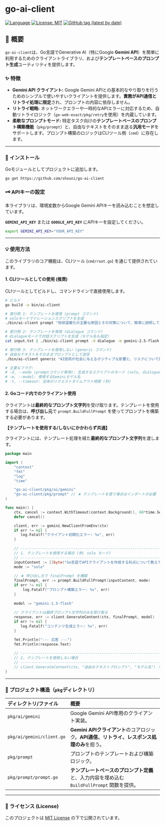 # go-ai-client

[![Language](https://img.shields.io/badge/Language-Go-blue)](https://golang.org/)
[![License: MIT](https://img.shields.io/badge/License-MIT-yellow.svg)](https://github.com/shouni/go-ai-client/blob/main/LICENSE)
[![GitHub tag (latest by date)](https://img.shields.io/github/v/tag/shouni/go-ai-client)](https://github.com/shouni/go-ai-client/tags)

## 🎯 概要

`go-ai-client`は、Go言語でGenerative AI（特にGoogle **Gemini API**）を簡単に利用するためのクライアントライブラリ、および**テンプレートベースのプロンプト生成**ユーティリティを提供します。

### ✨ 特徴

* **Gemini API クライアント:** Google Gemini APIとの基本的なやり取りを行うためのシンプルで使いやすいクライアントを提供します。**責務がAPI通信とリトライ処理に限定**され、プロンプトの内容に依存しません。
* **リトライ戦略:** ネットワークエラーや一時的なAPIエラーに対応するため、自動リトライロジック（`go-web-exact/pkg/retry`を使用）を内蔵しています。
* **柔軟なプロンプトモード:** 特定タスク向けの**テンプレートベースのプロンプト構築機能**（`pkg/prompt`）と、自由なテキストをそのまま送る**汎用モード**をサポートします。プロンプト構築のロジックはCLIツール側（`cmd`）に存在します。

---

### 🚀 インストール

Goモジュールとしてプロジェクトに追加します。

```bash
go get https://github.com/shouni/go-ai-client
````

### 🗝️ APIキーの設定

本ライブラリは、環境変数からGoogle Gemini APIキーを読み込むことを想定しています。

**`GEMINI_API_KEY`** または **`GOOGLE_API_KEY`** にAPIキーを設定してください。

```bash
export GEMINI_API_KEY="YOUR_API_KEY"
```

-----

### 💡 使用方法

このライブラリのコア機能は、CLIツール (`cmd/root.go`) を通じて提供されています。

#### 1\. CLIツールとしての使用 (推奨)

CLIツールとしてビルドし、コマンドラインで直接使用します。

```bash
# ビルド
go build -o bin/ai-client

# 実行例 1: テンプレートを使用 (prompt コマンド)
# soloモードでナレーションスクリプトを生成
./bin/ai-client prompt "地球温暖化の主要な原因とその対策について、簡潔に説明してください。" -d solo 

# 実行例 2: テンプレートを使用 (dialogue コマンド)
# dialogueモードで対話スクリプトを生成（モデル名も指定）
cat input.txt | ./bin/ai-client prompt -d dialogue -m gemini-2.5-flash

# 実行例 3: テンプレートを使用しない (generic コマンド)
# 自由なテキストをそのままプロンプトとして送信
./bin/ai-client generic "AI技術が社会に与えるポジティブな影響と、リスクについて議論してください。"

# 主要なフラグ:
# -d, --mode (promptコマンド専用): 生成するスクリプトのモード (solo, dialogue)
# -m, --model: 使用するGeminiモデル名
# -t, --timeout: 全体のリクエストタイムアウト時間 (秒)
```

#### 2\. Goコード内でのクライアント使用

クライアントは**最終的なプロンプト文字列**を受け取ります。テンプレートを使用する場合は、**呼び出し元**で `prompt.BuildFullPrompt` を使ってプロンプトを構築する必要があります。

**【テンプレートを使用する/しないにかかわらず共通】**

クライアントには、テンプレート処理を経た**最終的なプロンプト文字列**を渡します。

```go
package main

import (
    "context"
    "fmt"
    "log"
    "time"

    "go-ai-client/pkg/ai/gemini"
    "go-ai-client/pkg/prompt" // ★ テンプレートを使う場合はインポートが必要
)

func main() {
    ctx, cancel := context.WithTimeout(context.Background(), 60*time.Second)
    defer cancel()

    client, err := gemini.NewClientFromEnv(ctx)
    if err != nil {
       log.Fatalf("クライアント初期化エラー: %v", err)
    }
    
    // ----------------------------------------------------------------
    // 1. テンプレートを使用する場合 (例: solo モード)
    // ----------------------------------------------------------------
    inputContent := []byte("Go言語でAPIクライアントを作成する利点について教えてください。")
    mode := "solo" 
    
    // ★ 呼び出し元で finalPrompt を構築
    finalPrompt, err := prompt.BuildFullPrompt(inputContent, mode)
    if err != nil {
        log.Fatalf("プロンプト構築エラー: %v", err)
    }
    
    model := "gemini-1.5-flash"
    
    // クライアントは最終プロンプト文字列のみを受け取る
    response, err := client.GenerateContent(ctx, finalPrompt, model)
    if err != nil {
       log.Fatalf("コンテンツ生成エラー: %v", err)
    }

    fmt.Println("--- 応答 ---")
    fmt.Println(response.Text)
    
    // ----------------------------------------------------------------
    // 2. テンプレートを使用しない場合
    // ----------------------------------------------------------------
    // client.GenerateContent(ctx, "自由なテキストプロンプト", "モデル名") で直接実行可能
}
```

-----

### 📂 プロジェクト構造（`pkg`ディレクトリ）

| ディレクトリ/ファイル | 概要 |
| :--- | :--- |
| `pkg/ai/gemini` | Google Gemini API専用のクライアント実装。 |
| `pkg/ai/gemini/client.go` | **Gemini APIクライアント**のコアロジック。**API通信、リトライ、レスポンス処理のみ**を担う。 |
| `pkg/prompt` | プロンプトのテンプレートおよび構築ロジック。 |
| `pkg/prompt/prompt.go` | **テンプレートベースのプロンプト定義**と、入力内容を埋め込む `BuildFullPrompt` 関数を提供。 |

-----

### 📜 ライセンス (License)

このプロジェクトは [MIT License](https://opensource.org/licenses/MIT) の下で公開されています。

```
```



